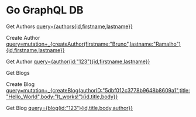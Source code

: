 # Go GraphQL DB

Get Authors
[query={authors{id,firstname,lastname}}](http://localhost:8088/graphql?query={authors{id,firstname,lastname}})

Create Author
[query=mutation+_{createAuthor(firstname:"Bruno",lastname:"Ramalho"){id,firstname,lastname}}](http://localhost:8088/graphql?query=mutation+_{createAuthor(firstname:"Bruno",lastname:"Ramalho"){id,firstname,lastname}})

Get Author
[query={author(id:"123"){id,firstname,lastname}}](http://localhost:8088/graphql?query={author(id:"123"){id,firstname,lastname}})

Get Blogs
[](http://localhost:8088/graphql?query={blogs{id,title,body,author}})

Create Blog
[query=mutation+_{createBlog(authorID:"5dbf012c3778b9648b8609a1",title:"Hello_World",body:"It_works!"){id,title,body}}](http://localhost:8088/graphql?query=mutation+_{createBlog(authorID:"5dbf012c3778b9648b8609a1",title:"Hello_World",body:"It_works!"){id,title,body}})

Get Blog
[query={blog(id:"123"){id,title,body,author}}](http://localhost:8088/graphql?query={blog(id:"123"){id,title,body,author}})
